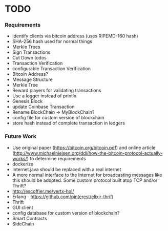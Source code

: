 # TODO

### Requirements
* identify clients via bitcoin address (uses RIPEMD-160 hash)
* SHA-256 hash used for normal things
* Merkle Trees
* Sign Transactions
* Cut Down todos
* Transaction Verification
* configurable Transaction Verification
* Bitcoin Address?
* Message Structure
* Merkle Tree
* Reward players for validating transactions
* Use a logger instead of println
* Genesis Block
* update Coinbase Transaction
* Rename BlockChain -> MyBlockChain?
* config file for custom version of blockchain
* store hash instead of complete transaction in ledgers

### Future Work
* Use original paper (https://bitcoin.org/bitcoin.pdf) and online article (http://www.michaelnielsen.org/ddi/how-the-bitcoin-protocol-actually-works/) to determine requirements
* dockerize
* Internet.java should be replaced with a real internet
* A more normal interface to the Internet for broadcasting messages like this should be adopted. Some custom protocol built atop TCP and/or Thrift?
* http://escoffier.me/vertx-hol/
* Erlang - https://github.com/pinterest/elixir-thrift
* Thrift
* GUI client
* config database for custom version of blockchain?
* Smart Contracts
* SideChain
